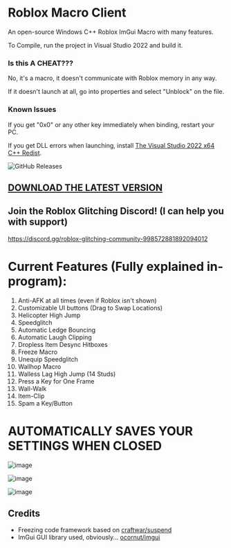# Roblox Macro Client
An open-source Windows C++ Roblox ImGui Macro with many features.

To Compile, run the project in Visual Studio 2022 and build it.

### Is this A CHEAT???
No, it's a macro, it doesn't communicate with Roblox memory in any way.

If it doesn't launch at all, go into properties and select "Unblock" on the file.

### Known Issues
If you get "0x0" or any other key immediately when binding, restart your PC.

If you get DLL errors when launching, install [The Visual Studio 2022 x64 C++ Redist](https://learn.microsoft.com/en-us/cpp/windows/latest-supported-vc-redist).

![GitHub Releases](https://img.shields.io/github/downloads/Spencer0187/Roblox-Macro-Utilities/total.svg)

## [DOWNLOAD THE LATEST VERSION](https://github.com/Spencer0187/Roblox-Macro-Utilities/releases/latest)

## Join the Roblox Glitching Discord! (I can help you with support)
https://discord.gg/roblox-glitching-community-998572881892094012

# Current Features (Fully explained in-program):

1. Anti-AFK at all times (even if Roblox isn't shown)
2. Customizable UI buttons (Drag to Swap Locations)
3. Helicopter High Jump
4. Speedglitch
5. Automatic Ledge Bouncing
6. Automatic Laugh Clipping
7. Dropless Item Desync Hitboxes
8. Freeze Macro
9. Unequip Speedglitch
10. Wallhop Macro
11. Walless Lag High Jump (14 Studs)
12. Press a Key for One Frame
13. Wall-Walk
14. Item-Clip
15. Spam a Key/Button

# AUTOMATICALLY SAVES YOUR SETTINGS WHEN CLOSED

![image](https://github.com/user-attachments/assets/a016b5a6-2b10-427f-a81c-b844cae923df)

![image](https://github.com/user-attachments/assets/e89ce46a-00e1-4533-9361-e449cc305729)

![image](https://github.com/user-attachments/assets/05c71938-669c-4845-a5bc-4e6704eb3f53)


## Credits

- Freezing code framework based on [craftwar/suspend](https://github.com/craftwar/suspend)
- ImGui GUI library used, obviously... [ocornut/imgui](https://github.com/ocornut/imgui)
